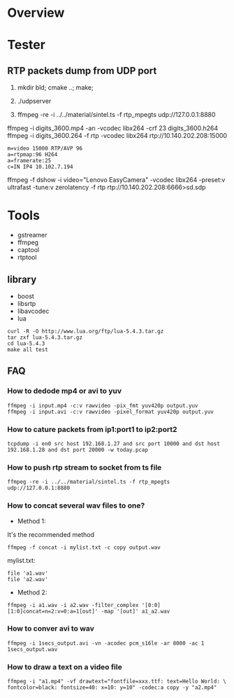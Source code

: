 # Overview

# Tester

## RTP packets dump from UDP port

1. mkdir bld; cmake ..; make;

2. ./udpserver

3. ffmpeg -re -i ../../material/sintel.ts -f rtp_mpegts udp://127.0.0.1:8880

ffmpeg -i digits_3600.mp4 -an -vcodec libx264 -crf 23 digits_3600.h264
ffmpeg -i digits_3600.264 -f rtp -vcodec libx264 rtp://10.140.202.208:15000

```
m=video 15000 RTP/AVP 96
a=rtpmap:96 H264
a=framerate:25
c=IN IP4 10.102.7.194
```

ffmpeg -f dshow -i video="Lenovo EasyCamera" -vcodec libx264 -preset:v ultrafast -tune:v zerolatency -f rtp rtp://10.140.202.208:6666>sd.sdp



# Tools

* gstreamer
* ffmpeg
* captool
* rtptool

## library

* boost
* libsrtp
* libavcodec
* lua

```
curl -R -O http://www.lua.org/ftp/lua-5.4.3.tar.gz
tar zxf lua-5.4.3.tar.gz
cd lua-5.4.3
make all test
```

## FAQ

### How to dedode mp4 or avi to yuv

```
ffmpeg -i input.mp4 -c:v rawvideo -pix_fmt yuv420p output.yuv
ffmpeg -i input.avi -c:v rawvideo -pixel_format yuv420p output.yuv
```

### How to cature packets from ip1:port1 to ip2:port2

```
tcpdump -i en0 src host 192.168.1.27 and src port 10000 and dst host 192.168.1.28 and dst port 20000 -w today.pcap
```

### How to push rtp stream to socket from ts file

```
ffmpeg -re -i ../../material/sintel.ts -f rtp_mpegts udp://127.0.0.1:8880

```

### How to concat several wav files to one?

* Method 1:

It's the recommended method

```
ffmpeg -f concat -i mylist.txt -c copy output.wav 
```

mylist.txt:

```
file 'a1.wav'
file 'a2.wav'
```

* Method 2:


```
ffmpeg -i a1.wav -i a2.wav -filter_complex '[0:0][1:0]concat=n=2:v=0:a=1[out]' -map '[out]' a1_a2.wav

```


### How to conver avi to wav

```
ffmpeg -i 1secs_output.avi -vn -acodec pcm_s16le -ar 8000 -ac 1 1secs_output.wav

```

### How to draw a text on a video file
```
ffmpeg -i "a1.mp4" -vf drawtext="fontfile=xxx.ttf: text=Hello World: \
fontcolor=black: fontsize=40: x=10: y=10" -codec:a copy -y "a2.mp4"
```